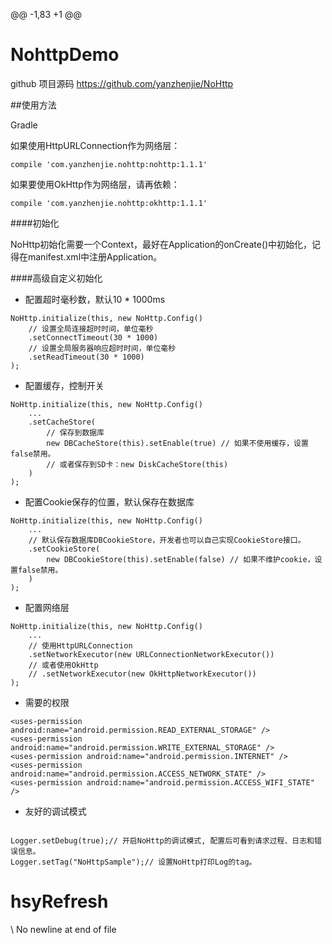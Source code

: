 @@ -1,83 +1 @@
# NohttpDemo
github 项目源码 https://github.com/yanzhenjie/NoHttp

##使用方法

Gradle

如果使用HttpURLConnection作为网络层：

```
compile 'com.yanzhenjie.nohttp:nohttp:1.1.1'
```

如果要使用OkHttp作为网络层，请再依赖：

```
compile 'com.yanzhenjie.nohttp:okhttp:1.1.1'
```

####初始化

NoHttp初始化需要一个Context，最好在Application的onCreate()中初始化，记得在manifest.xml中注册Application。

####高级自定义初始化

* 配置超时毫秒数，默认10 * 1000ms
```
NoHttp.initialize(this, new NoHttp.Config()
    // 设置全局连接超时时间，单位毫秒
    .setConnectTimeout(30 * 1000)
    // 设置全局服务器响应超时时间，单位毫秒
    .setReadTimeout(30 * 1000)
);
```

* 配置缓存，控制开关
```
NoHttp.initialize(this, new NoHttp.Config()
    ...
    .setCacheStore(
        // 保存到数据库
        new DBCacheStore(this).setEnable(true) // 如果不使用缓存，设置false禁用。
        // 或者保存到SD卡：new DiskCacheStore(this)
    )
);
```

* 配置Cookie保存的位置，默认保存在数据库
```
NoHttp.initialize(this, new NoHttp.Config()
    ...
    // 默认保存数据库DBCookieStore，开发者也可以自己实现CookieStore接口。
    .setCookieStore(
        new DBCookieStore(this).setEnable(false) // 如果不维护cookie，设置false禁用。
    )
);
```

* 配置网络层
```
NoHttp.initialize(this, new NoHttp.Config()
    ...
    // 使用HttpURLConnection
    .setNetworkExecutor(new URLConnectionNetworkExecutor())
    // 或者使用OkHttp
    // .setNetworkExecutor(new OkHttpNetworkExecutor())
);
```

* 需要的权限
```
<uses-permission android:name="android.permission.READ_EXTERNAL_STORAGE" />
<uses-permission android:name="android.permission.WRITE_EXTERNAL_STORAGE" />
<uses-permission android:name="android.permission.INTERNET" />
<uses-permission android:name="android.permission.ACCESS_NETWORK_STATE" />
<uses-permission android:name="android.permission.ACCESS_WIFI_STATE" />
```
* 友好的调试模式
```

Logger.setDebug(true);// 开启NoHttp的调试模式, 配置后可看到请求过程、日志和错误信息。
Logger.setTag("NoHttpSample");// 设置NoHttp打印Log的tag。
```
# hsyRefresh
\ No newline at end of file
